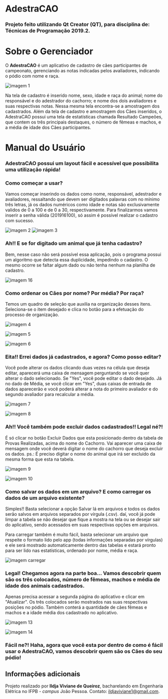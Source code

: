 # AdestraCAO

### Projeto feito utilizando Qt Creator (QT), para disciplina de: Técnicas de Programação 2019.2.

# Sobre o Gerenciador

O **AdestraCAO** é um aplicativo de cadastro de cães participantes de campeonato, gerenciando as notas indicadas pelos avaliadores, indicando o pódio com nome e raça.


![imagem 1](https://github.com/ildja/AdestraCAO-Programacao-QT/blob/master/Imagens%20Prints/01.jpg)

Na tela de cadastro é inserido nome, sexo, idade e raça do animal; nome do responsável e do adestrador do cachorro; e nome dos dois avaliadores e suas respectivas notas. Nessa mesma tela encontra-se a amostragem dos cadastrados. Além da tela de cadastro e amostragem dos Cães inseridos, o AdestraCAO possui uma tela de estatísticas chamada Resultado Campeões, que contem os três principais destaques, o número de fêmeas e machos, e a média de idade dos Cães participantes.


# Manual do Usuário

### AdestraCAO possui um layout fácil e acessível que possibilita uma utilização rápida!

### Como começar a usar?

Vamos começar inserindo os dados como nome, responsável, adestrador e avaliadores, ressaltando que devem ser digitados palavras com no mínimo três letras, já os dados numéricos como idade e notas são exclusivamente validos de 0 a 100 e de 0 a 30, respectivamente. Para finalizarmos vamos inserir a senha válida (201916100), só assim é possível realizar o cadastro com sucesso. 


![imagem 2](https://github.com/ildja/AdestraCAO-Programacao-QT/blob/master/Imagens%20Prints/02.jpg)
![imagem 3](https://github.com/ildja/AdestraCAO-Programacao-QT/blob/master/Imagens%20Prints/03.jpg)

### Ah!! E se for digitado um animal que já tenha cadastro? 

Bem, nesse caso não será possível essa aplicação, pois o programa possui um algoritmo que detecta essa duplicidade, impedindo o cadastro. O mesmo ocorre se faltar algum dado ou não tenha nenhum na planilha de cadastro.


![imagem 16](https://github.com/ildja/AdestraCAO-Programacao-QT/blob/master/Imagens%20Prints/16.jpg)

### Como ordenar os Cães por nome? Por média? Por raça?

Temos um quadro de seleção que auxilia na organização desses itens. Seleciona-se o item desejado e clica no botão para a efetuação do processo de organização.

![imagem 4](https://github.com/ildja/AdestraCAO-Programacao-QT/blob/master/Imagens%20Prints/04.jpg)

![imagem 5](https://github.com/ildja/AdestraCAO-Programacao-QT/blob/master/Imagens%20Prints/05.jpg)

![imagem 6](https://github.com/ildja/AdestraCAO-Programacao-QT/blob/master/Imagens%20Prints/06.jpg)


### Eita!! Errei dados já cadastrados, e agora? Como posso editar?

Você pode alterar os dados clicando duas vezes na célula que deseja editar, aparecerá uma caixa de mensagem perguntando se você quer alterar o dado selecionado. Se "Yes", você pode editar o dado desejado. Já no dado de Média, se você clicar em "Yes", duas caixas de entrada de dados aparecerão e você poderá alterar a nota do primeiro avaliador e do segundo avaliador para recalcular a média.

![imagem 7](https://github.com/ildja/AdestraCAO-Programacao-QT/blob/master/Imagens%20Prints/07.jpg)

![imagem 8](https://github.com/ildja/AdestraCAO-Programacao-QT/blob/master/Imagens%20Prints/08.jpg)


### Ah!! Você também pode excluir dados cadastrados!! Legal né?!

É só clicar no botão Excluir Dados que esta posicionado dentro da tabela de Provas Realizadas, acima do nome do Cachorro. Vai aparecer uma caixa de mensagem onde você deverá digitar o nome do cachorro que deseja excluir os dados. ps.: É preciso digitar o nome do animal que irá ser excluido da mesma forma que esta na tabela.

![imagem 9](https://github.com/ildja/AdestraCAO-Programacao-QT/blob/master/Imagens%20Prints/09.jpg) 

![imagem 10](https://github.com/ildja/AdestraCAO-Programacao-QT/blob/master/Imagens%20Prints/10.jpg)


### Como salvar os dados em um arquivo? E como carregar os dados de um arquivo existente?

Simples!! Basta selecionar a opção Salvar lá em arquivos e todos os dados serão salvos em arquivos separados por vírgula (.csv). daí, você já pode limpar a tabela se não desejar que fique a mostra na tela ou se desejar sair do aplicativo, sendo acessados em suas respectivas opções em arquivos.


Para carregar também é muito fácil, basta selecionar um arquivo que respeite o formato lido pelo app (todas informações separadas por vírgulas) e ele será mostrado automaticamente dentro das tabelas e estará pronto para ser lido nas estatísticas, ordenado por nome, média e raça.

![imagem carregar](https://github.com/ildja/AdestraCAO-Programacao-QT/blob/master/Imagens%20Prints/03.jpg)


### Legal! Chegamos agora na parte boa... Vamos descobrir quem são os três colocados, número de fêmeas, machos e média de idade dos animais cadastrados.

Apenas precisa acessar a segunda página do aplicativo e clicar em "Atualizar". Os três colocados serão mostrados nas suas respectivas posições no pódio. Também conterá a quantidade de cães fêmeas e machos e a idade média dos cadastrado no aplicativo.

![imagem 13](https://github.com/ildja/AdestraCAO-Programacao-QT/blob/master/Imagens%20Prints/13_certo.jpg)

![imagem 14](https://github.com/ildja/AdestraCAO-Programacao-QT/blob/master/Imagens%20Prints/14_certo1.jpg)


### Fácil ne?! Haha, agora que você esta por dentro de como é fácil usar o AdestraCAO, vamos descobrir quem são os Cães do seu pódio! 

## Informações adicionais
Projeto realizado por **Ildja Viviane de Queiroz**, bacharelando em Engenharia Elétrica no IFPB - _campus_ João Pessoa. 
Contato: [ildjaviviane1@gmail.com](mailto:ildjaviviane1@gmail.com).
